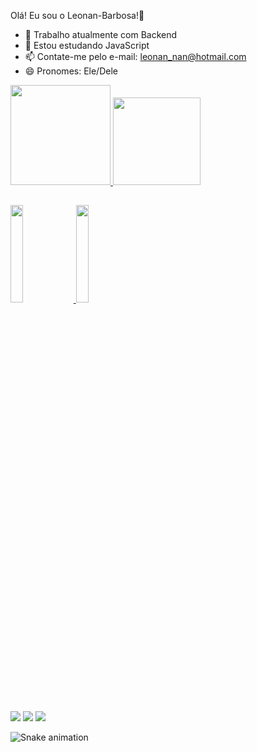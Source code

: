 Olá! Eu sou o Leonan-Barbosa!👋

- 🔭 Trabalho atualmente com Backend
- 🌱 Estou estudando JavaScript
- 📫 Contate-me pelo e-mail: leonan_nan@hotmail.com
- 😄 Pronomes: Ele/Dele

<div>
  <a href="https://beacons.ai/Leonan-Barbosa">
  <img height="160em" src="https://github-readme-stats.vercel.app/api?username=Leonan-Barbosa&show_icons=true&theme=dark&include_all_commits=true&count_private=true"/>
  <img height="140em" src="https://github-readme-stats.vercel.app/api/top-langs/?username=Leonan-Barbosa&layout=compact&langs_count=16&theme=dark"/>
</div>
 
##
<img width="20%" src="https://cdn.jsdelivr.net/gh/devicons/devicon/icons/javascript/javascript-original.svg">
<img width="20%" src="https://cdn.jsdelivr.net/gh/devicons/devicon/icons/python/python-original.svg">

## 

</div>
<a href="https://instagram.com/_leonanbarbosa_" target="_blank"><img src="https://img.shields.io/badge/-Instagram-%23E4405F?style=for-the-badge&logo=instagram&logoColor=white" target="_blank"></a>
 	</a> 
  <a href = "mailto:leonan_nan@hotmail.com"><img src="https://img.shields.io/badge/Microsoft_Outlook-0078D4?style=for-the-badge&logo=microsoft-outlook&logoColor=white" target="_blank"></a>
  <a href="https://www.linkedin.com/in/leonan-barbosa-870508208" target="_blank"><img src="https://img.shields.io/badge/-LinkedIn-%230077B5?style=for-the-badge&logo=linkedin&logoColor=white" target="_blank"></a>   
</div>

![Snake animation](https://github.com/Leonan-Barbosa/Leonan-Barbosa/blob/output/github-contribution-grid-snake.svg)

